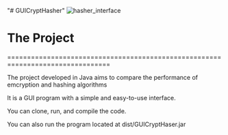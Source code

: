 "# GUICryptHasher" 
![hasher_interface](https://github.com/user-attachments/assets/6ee56f61-bcb8-48f1-948a-e223609c7bd7)

# The Project
================================================================================

The project developed in Java aims to compare the performance of emcryption and hashing algorithms 

It is  a GUI program with a simple and easy-to-use interface.

You can clone, run, and compile the code.

You can also run the program located at 
dist/GUICryptHaser.jar

